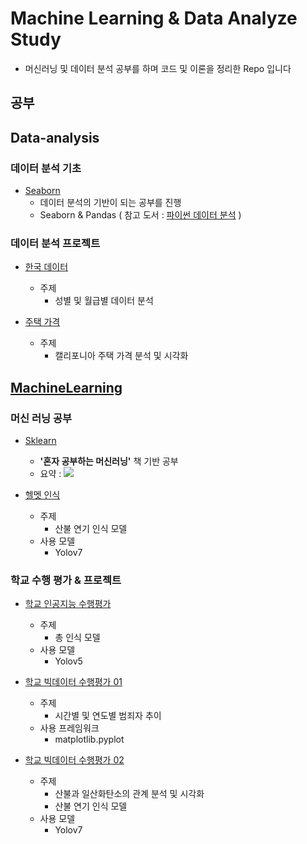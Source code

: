 # Machine Learning & Data Analyze Study

- 머신러닝 및 데이터 분석 공부를 하며 코드 및 이론을 정리한 Repo 입니다

## 공부

## Data-analysis 

### 데이터 분석 기초
- [Seaborn](https://github.com/al0214/ML-Data-Study/tree/main/Data-Analysis/Study/Seaborn-Basic)
  - 데이터 분석의 기반이 되는 공부를 진행
  - Seaborn & Pandas ( 참고 도서 : [파이썬 데이터 분석](https://ebook-product.kyobobook.co.kr/dig/epd/ebook/E000002945440) )

### 데이터 분석 프로젝트
- [한국 데이터](https://github.com/al0214/ML-Data-Study/tree/main/Data-Analysis/Project/Korean_data)
  - 주제
    - 성별 및 월급별 데이터 분석
 
- [주택 가격](https://github.com/al0214/ML-Data-Study/tree/main/Data-Analysis/Project/First-Project)
  - 주제
    - 캘리포니아 주택 가격 분석 및 시각화    

## [MachineLearning](https://github.com/al0214/ML-Data-Study/tree/main/Machine-Learning/Project)

### 머신 러닝 공부
- [Sklearn](https://github.com/al0214/ML-Data-Study/tree/main/Machine-Learning/Study/Sklearn)
  - **'혼자 공부하는 머신러닝'** 책 기반 공부
  - 요약 : <img src="https://img.shields.io/badge/Notion-black?style=flat&logo=Notion&logoColor=white"/>

- [헬멧 인식](https://github.com/al0214/ML-Engineer-Study/tree/main/Machine-Learning/Project/Helmet_Detection)
  - 주제
    - 산불 연기 인식 모델
  - 사용 모델
    - Yolov7

### 학교 수행 평가 & 프로젝트
- [학교 인공지능 수행평가](https://github.com/al0214/ML-Data-Study/tree/main/Machine-Learning/Project/School_AI_Project)
  - 주제
    - 총 인식 모델
  - 사용 모델
    - Yolov5
   
- [학교 빅데이터 수행평가 01](https://github.com/al0214/ML-Engineer-Study/tree/main/Machine-Learning/Project/School_Bigdata_Project_01)
  - 주제
    - 시간별 및 연도별 범죄자 추이
  - 사용 프레임워크
    - matplotlib.pyplot  

- [학교 빅데이터 수행평가 02](https://github.com/al0214/ML-Engineer-Study/tree/main/Machine-Learning/Project/School_BigData_Project_02)
  - 주제
    - 산불과 일산화탄소의 관계 분석 및 시각화
    - 산불 연기 인식 모델
  - 사용 모델
    - Yolov7
